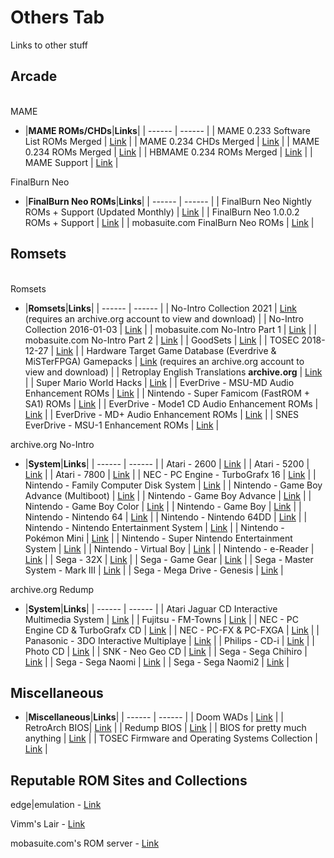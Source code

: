 # Others Tab
Links to other stuff<br/>

## **Arcade**<br/>

<br/>MAME

- |**MAME ROMs/CHDs**|**Links**|
| ------ | ------ |
| MAME 0.233 Software List ROMs Merged | [Link](https://archive.org/download/mame-sl/mame-sl/) |
| MAME 0.234 CHDs Merged | [Link](https://archive.org/download/MAME_0.225_CHDs_merged) |
| MAME 0.234 ROMs Merged | [Link](https://archive.org/download/mame-0.231-merged) |
| HBMAME 0.234 ROMs Merged | [Link](http://90.230.15.92/HBMAME%200.234/) |
| MAME Support | [Link](https://archive.org/download/mame-support/Support/) |
<!--- 
| HBMAME 0.230 ROMs Merged | [Link](https://archive.org/download/hbmame-0.230-merged/HBmame%200.230%20%28Merged%29/) |
| Update HBMAME ROMs (0.230 -> 0.231) | [Link](https://archive.org/download/hbmame-0.230-merged/HBMAME%200231%20rom%20update/) |
| Update HBMAME ROMs (0.231 -> 0.232) | [Link](https://archive.org/download/hbmame-0.230-merged/HBMAME%200232%20rom%20update/) |
| Update HBMAME ROMs (0.232 -> 0.233) | [Link](https://archive.org/download/hbmame-0.230-merged/HBMAME%200.233%20rom%20update/) |
| Update HBMAME ROMs (0.233 -> 0.234) | [Link](https://archive.org/download/hbmame-0.230-merged/HBMAME%200.234%20rom%20update/) |
--->

FinalBurn Neo

- |**FinalBurn Neo ROMs**|**Links**|
| ------ | ------ |
| FinalBurn Neo Nightly ROMs + Support (Updated Monthly) | [Link](https://archive.org/download/2020_01_06_fbn/) |
| FinalBurn Neo 1.0.0.2 ROMs + Support | [Link](https://archive.org/download/fbneo/) |
| mobasuite.com FinalBurn Neo ROMs | [Link](http://90.230.15.92/FinalBurn%20Neo/) |

## **Romsets**<br/>

<br/>Romsets

- |**Romsets**|**Links**|
| ------ | ------ |
| No-Intro Collection 2021 | [Link](https://archive.org/download/no-intro_romsets/no-intro%20romsets/) (requires an archive.org account to view and download) |
| No-Intro Collection 2016-01-03 | [Link](https://archive.org/download/No-Intro-Collection_2016-01-03_Fixed) |
| mobasuite.com No-Intro Part 1 | [Link](https://mobasuite.com/no-intro/) |
| mobasuite.com No-Intro Part 2 | [Link](http://90.230.15.92/) |
| GoodSets | [Link](https://1fichier.com/dir/ugDwQd8N) |
| TOSEC 2018-12-27 | [Link](https://archive.org/download/TOSEC_Main_Branch_Release_2018-12-27) |
| Hardware Target Game Database (Everdrive & MiSTerFPGA) Gamepacks | [Link](https://archive.org/download/htgdb-gamepacks) (requires an archive.org account to view and download) |
| Retroplay English Translations **archive.org** | [Link](https://archive.org/download/retroplay-en/RetroPlay-En/) |
| Super Mario World Hacks | [Link](https://archive.org/download/super-mario-world-hacks) |
| EverDrive - MSU-MD Audio Enhancement ROMs | [Link](https://archive.org/download/msu_md_sega) |
| Nintendo - Super Famicom (FastROM + SA1) ROMs | [Link](https://archive.org/download/snes_fastrom_sa1) |
| EverDrive - Mode1 CD Audio Enhancement ROMs | [Link](https://archive.org/download/sega-mega-drive-mode1cd) |
| EverDrive - MD+ Audio Enhancement ROMs | [Link](https://archive.org/download/sega-mega-drive-mdplus) |
| SNES EverDrive - MSU-1 Enhancement ROMs | [Link](https://archive.org/download/nintendo-snes-msu1) |

archive.org No-Intro

- |**System**|**Links**|
| ------ | ------ |
| Atari - 2600 | [Link](https://archive.org/download/nointro.atari-2600) |
| Atari - 5200 | [Link](https://archive.org/download/nointro.atari-5200) |
| Atari - 7800 | [Link](https://archive.org/download/nointro.atari-7800) |
| NEC - PC Engine - TurboGrafx 16 | [Link](https://archive.org/download/nointro.tg-16) |
| Nintendo - Family Computer Disk System | [Link](http://archive.org/download/nointro.fds) |
| Nintendo - Game Boy Advance (Multiboot) | [Link](https://archive.org/download/nointro.gba-multiboot) |
| Nintendo - Game Boy Advance | [Link](https://archive.org/download/nointro.gba) |
| Nintendo - Game Boy Color | [Link](https://archive.org/download/nointro.gbc) |
| Nintendo - Game Boy | [Link](https://archive.org/download/nointro.gb) |
| Nintendo - Nintendo 64 | [Link](https://archive.org/download/nointro.n64) |
| Nintendo - Nintendo 64DD | [Link](https://archive.org/download/nointro.n64dd) |
| Nintendo - Nintendo Entertainment System | [Link](https://archive.org/download/nointro.nes) |
| Nintendo - Pokémon Mini | [Link](http://archive.org/download/nointro.poke-mini) |
| Nintendo - Super Nintendo Entertainment System | [Link](https://archive.org/download/nointro.snes) |
| Nintendo - Virtual Boy | [Link](https://archive.org/download/nointro.vb) |
| Nintendo - e-Reader | [Link](http://archive.org/download/nointro.e-reader) |
| Sega - 32X | [Link](https://archive.org/download/nointro.32x) |
| Sega - Game Gear | [Link](https://archive.org/download/nointro.gg) |
| Sega - Master System - Mark III | [Link](https://archive.org/download/nointro.ms-mkiii) |
| Sega - Mega Drive - Genesis | [Link](https://archive.org/download/nointro.md) |

archive.org Redump

- |**System**|**Links**|
| ------ | ------ |
| Atari Jaguar CD Interactive Multimedia System | [Link](https://archive.org/download/redump.jaguar.revival) |
| Fujitsu - FM-Towns | [Link](https://archive.org/details/redump.fm.revival) |
| NEC - PC Engine CD & TurboGrafx CD | [Link](https://archive.org/download/redump.pce.revival) |
| NEC - PC-FX & PC-FXGA | [Link](https://archive.org/download/redump.pcfx.revival) |
| Panasonic - 3DO Interactive Multiplaye | [Link](https://archive.org/download/redump.3DO.revival) |
| Philips - CD-i | [Link](https://archive.org/download/redump.cdi.revival) |
| Photo CD | [Link](https://archive.org/download/redump.photo.revival) |
| SNK - Neo Geo CD | [Link](https://archive.org/download/redump.ngcd.revival) |
| Sega - Sega Chihiro | [Link](https://archive.org/download/redump.chihiro.revival) |
| Sega - Sega Naomi | [Link](https://archive.org/download/redump.naomi.revival) |
| Sega - Sega Naomi2 | [Link](https://archive.org/download/redump.naomi2.revival) |



## **Miscellaneous**

- |**Miscellaneous**|**Links**|
| ------ | ------ |
| Doom WADs | [Link](https://archive.org/download/2020_03_22_DOOM/DOOM%20WADs/) |
| RetroArch BIOS| [Link](https://archive.org/download/RetroarchSystemFiles/Retroarch-System/) |
| Redump BIOS | [Link](https://archive.org/download/2019_11_25_redump_bios) |
| BIOS for pretty much anything | [Link](https://mega.nz/folder/9ZdQwaaY#u63KaI0MsKcIqWE2GQmUuA) |
| TOSEC Firmware and Operating Systems Collection | [Link](https://archive.org/download/tosec_fw_os) |



## **Reputable ROM Sites and Collections**<br/>

edge|emulation - [Link](https://edgeemu.net/)

Vimm's Lair - [Link](https://vimm.net/?p=vault)

mobasuite.com's ROM server - [Link](http://90.230.15.92/)
